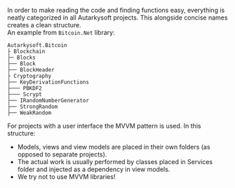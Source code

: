 In order to make reading the code and finding functions easy, everything is neatly categorized in all Autarkysoft projects.
This alongside concise names creates a clean structure.  
An example from `Bitcoin.Net` library:
```
Autarkysoft.Bitcoin
├ Blockchain
├─ Blocks
├── Block
├── BlockHeader
├ Cryptography
├── KeyDerivationFunctions
├─── PBKDF2
├─── Scrypt
├── IRandomNumberGenerator
├── StrongRandom
├── WeakRandom
```
For projects with a user interface the MVVM pattern is used. In this structure:  
* Models, views and view models are placed in their own folders (as opposed to separate projects).
* The actual work is usually performed by classes placed in Services folder and injected as a dependency in view models.
* We try not to use MVVM libraries!
